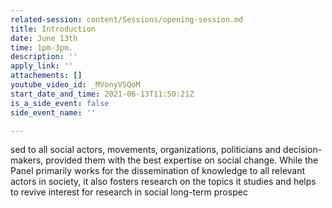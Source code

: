 ```yaml
---
related-session: content/Sessions/opening-session.md
title: Introduction
date: June 13th
time: 1pm-3pm.
description: ''
apply_link: ''
attachements: []
youtube_video_id: _MVonyVSQoM
start_date_and_time: 2021-06-13T11:50:21Z
is_a_side_event: false
side_event_name: ''

---
```

sed to all social actors, movements, organizations, politicians and decision-makers, provided them with the best expertise on social change. While the Panel primarily works for the dissemination of knowledge to all relevant actors in society, it also fosters research on the topics it studies and helps to revive interest for research in social long-term prospec